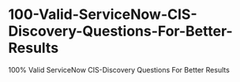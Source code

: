 # 100-Valid-ServiceNow-CIS-Discovery-Questions-For-Better-Results
100% Valid ServiceNow CIS-Discovery Questions For Better Results
